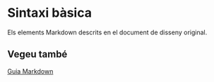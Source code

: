 # Sintaxi bàsica

Els elements Markdown descrits en el document de disseny original.

## Vegeu també

[Guia Markdown](../README.md)
